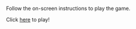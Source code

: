 Follow the on-screen instructions to play the game.

Click [here](https://madisonkoch.github.io/Card-Collector-Game/) to play!

